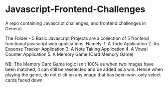 # Javascript-Frontend-Challenges
A repo containing Javascript challenges, and frontend challenges in General

The Folder - 5 Basic Javascript Projects are a collection of 5 frontend functional javascript web applications.
Namely:
!. A Todo Application
2. An Expense Tracker Application
3. A Note Taking Application
4. A Vowel Counter Application
5. A Memory Game (Card Memory Game)

NB: The Memory Card Game logic isn't 100% as when two images have been matched, it can still be reselected and be added as a win. Hence when playing the game, do not click on any image that has been won. only select cards faced down
